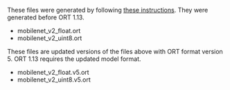 These files were generated by following [these instructions](https://github.com/microsoft/onnxruntime-inference-examples/blob/main/quantization/notebooks/imagenet_v2/mobilenet.ipynb). They were generated before ORT 1.13.
- mobilenet_v2_float.ort
- mobilenet_v2_uint8.ort

These files are updated versions of the files above with ORT format version 5. ORT 1.13 requires the updated model format.
- mobilenet_v2_float.v5.ort
- mobilenet_v2_uint8.v5.ort
